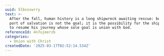 ```yaml
---
uuid: 5lbxsswrry
text: >-
  After the fall, human history is a long shipwreck awaiting rescue: but the
  port of salvation is not the goal; it is the possibility for the shipwrecked
  to resume his journey whose sole goal is union with God.
referenceId: 4n7ujeerzb
categories:
  - Union with Christ
createdDate: '2025-03-17T02:52:14.534Z'
---
```


